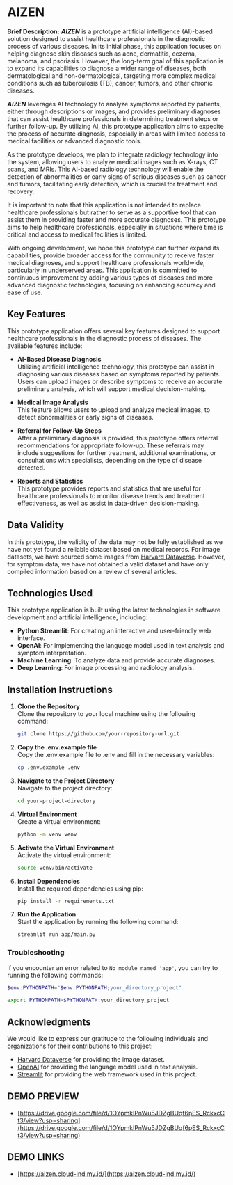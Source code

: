 # AIZEN

**Brief Description:**
***AIZEN*** is a prototype artificial intelligence (AI)-based solution designed to assist healthcare professionals in the diagnostic process of various diseases. In its initial phase, this application focuses on helping diagnose skin diseases such as acne, dermatitis, eczema, melanoma, and psoriasis. However, the long-term goal of this application is to expand its capabilities to diagnose a wider range of diseases, both dermatological and non-dermatological, targeting more complex medical conditions such as tuberculosis (TB), cancer, tumors, and other chronic diseases.

***AIZEN*** leverages AI technology to analyze symptoms reported by patients, either through descriptions or images, and provides preliminary diagnoses that can assist healthcare professionals in determining treatment steps or further follow-up. By utilizing AI, this prototype application aims to expedite the process of accurate diagnosis, especially in areas with limited access to medical facilities or advanced diagnostic tools.

As the prototype develops, we plan to integrate radiology technology into the system, allowing users to analyze medical images such as X-rays, CT scans, and MRIs. This AI-based radiology technology will enable the detection of abnormalities or early signs of serious diseases such as cancer and tumors, facilitating early detection, which is crucial for treatment and recovery.

It is important to note that this application is not intended to replace healthcare professionals but rather to serve as a supportive tool that can assist them in providing faster and more accurate diagnoses. This prototype aims to help healthcare professionals, especially in situations where time is critical and access to medical facilities is limited.

With ongoing development, we hope this prototype can further expand its capabilities, provide broader access for the community to receive faster medical diagnoses, and support healthcare professionals worldwide, particularly in underserved areas. This application is committed to continuous improvement by adding various types of diseases and more advanced diagnostic technologies, focusing on enhancing accuracy and ease of use.

## Key Features

This prototype application offers several key features designed to support healthcare professionals in the diagnostic process of diseases. The available features include:

- **AI-Based Disease Diagnosis**  
  Utilizing artificial intelligence technology, this prototype can assist in diagnosing various diseases based on symptoms reported by patients. Users can upload images or describe symptoms to receive an accurate preliminary analysis, which will support medical decision-making.

- **Medical Image Analysis**  
  This feature allows users to upload and analyze medical images, to detect abnormalities or early signs of diseases.

- **Referral for Follow-Up Steps**  
  After a preliminary diagnosis is provided, this prototype offers referral recommendations for appropriate follow-up. These referrals may include suggestions for further treatment, additional examinations, or consultations with specialists, depending on the type of disease detected.

- **Reports and Statistics**  
  This prototype provides reports and statistics that are useful for healthcare professionals to monitor disease trends and treatment effectiveness, as well as assist in data-driven decision-making.


## Data Validity

In this prototype, the validity of the data may not be fully established as we have not yet found a reliable dataset based on medical records. For image datasets, we have sourced some images from [Harvard Dataverse](https://dataverse.harvard.edu/dataset.xhtml?persistentId=doi:10.7910/DVN/DBW86T). However, for symptom data, we have not obtained a valid dataset and have only compiled information based on a review of several articles.


## Technologies Used

This prototype application is built using the latest technologies in software development and artificial intelligence, including:

- **Python Streamlit**: For creating an interactive and user-friendly web interface.
- **OpenAI**: For implementing the language model used in text analysis and symptom interpretation.
- **Machine Learning**: To analyze data and provide accurate diagnoses.
- **Deep Learning**: For image processing and radiology analysis.


## Installation Instructions

1. **Clone the Repository**  
   Clone the repository to your local machine using the following command:
   ```bash
   git clone https://github.com/your-repository-url.git

2. **Copy the .env.example file**  
   Copy the .env.example file to .env and fill in the necessary variables:
   ```bash
   cp .env.example .env
   ```

3. **Navigate to the Project Directory**  
   Navigate to the project directory:
   ```bash
   cd your-project-directory
   ```

4. **Virtual Environment**  
   Create a virtual environment:
   ```bash
   python -m venv venv
   ```

5. **Activate the Virtual Environment**  
   Activate the virtual environment:
   ```bash
   source venv/bin/activate
   ```

6. **Install Dependencies**  
   Install the required dependencies using pip:
   ```bash
   pip install -r requirements.txt
   ```

7. **Run the Application**  
   Start the application by running the following command:
   ```bash
   streamlit run app/main.py
   ```


### Troubleshooting
if you encounter an error related to `No module named 'app'`, you can try to running the following commands:

```powershell
$env:PYTHONPATH="$env:PYTHONPATH;your_directory_project"
```

```bash
export PYTHONPATH=$PYTHONPATH:your_directory_project
```

## Acknowledgments

We would like to express our gratitude to the following individuals and organizations for their contributions to this project:

- [Harvard Dataverse](https://dataverse.harvard.edu/dataset.xhtml?persistentId=doi:10.7910/DVN/DBW86T) for providing the image dataset.
- [OpenAI](https://openai.com/) for providing the language model used in text analysis.
- [Streamlit](https://streamlit.io/) for providing the web framework used in this project.


## DEMO PREVIEW

- [https://drive.google.com/file/d/1OYpmklPnWu5JDZgBUqf6pES_RckxcCt3/view?usp=sharing](https://drive.google.com/file/d/1OYpmklPnWu5JDZgBUqf6pES_RckxcCt3/view?usp=sharing)

## DEMO LINKS

- [https://aizen.cloud-ind.my.id/](https://aizen.cloud-ind.my.id/)
